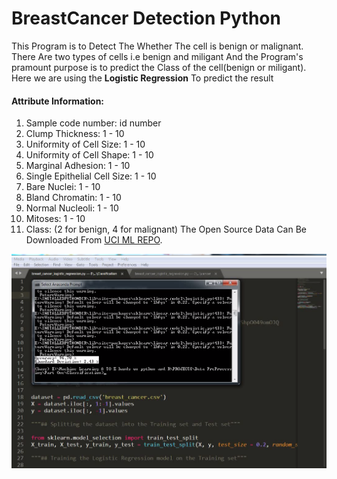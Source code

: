 # BreastCancer Detection Python
This Program is to Detect The Whether The cell is benign or malignant.
There Are two types of cells i.e benign and miligant And the Program's pramount purpose is to predict the Class of the cell(benign or miligant).
Here we are using the **Logistic Regression** To predict the result

#### Attribute Information:

1. Sample code number: id number
2. Clump Thickness: 1 - 10
3. Uniformity of Cell Size: 1 - 10
4. Uniformity of Cell Shape: 1 - 10
5. Marginal Adhesion: 1 - 10
6. Single Epithelial Cell Size: 1 - 10
7. Bare Nuclei: 1 - 10
8. Bland Chromatin: 1 - 10
9. Normal Nucleoli: 1 - 10
10. Mitoses: 1 - 10
11. Class: (2 for benign, 4 for malignant)
The Open Source Data Can Be Downloaded From [UCI ML REPO](https://archive.ics.uci.edu/ml/datasets/breast+cancer+wisconsin+(original) "LINK"). 

![Philadelphia's Magic Gardens. This place was so cool!](https://raw.githubusercontent.com/darpanrajput/BreastCancer_Detection_Python/master/SS.PNG)
